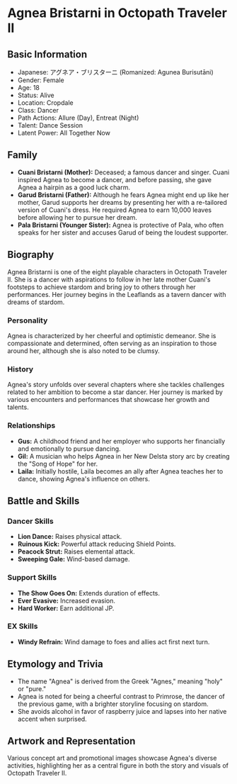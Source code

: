# Agnea Bristarni in Octopath Traveler II

## Basic Information
- Japanese: アグネア・ブリスターニ (Romanized: Agunea Burisutāni)
- Gender: Female
- Age: 18
- Status: Alive
- Location: Cropdale
- Class: Dancer
- Path Actions: Allure (Day), Entreat (Night)
- Talent: Dance Session
- Latent Power: All Together Now

## Family
- **Cuani Bristarni (Mother):** Deceased; a famous dancer and singer. Cuani inspired Agnea to become a dancer, and before passing, she gave Agnea a hairpin as a good luck charm.
- **Garud Bristarni (Father):** Although he fears Agnea might end up like her mother, Garud supports her dreams by presenting her with a re-tailored version of Cuani's dress. He required Agnea to earn 10,000 leaves before allowing her to pursue her dream.
- **Pala Bristarni (Younger Sister):** Agnea is protective of Pala, who often speaks for her sister and accuses Garud of being the loudest supporter.

## Biography
Agnea Bristarni is one of the eight playable characters in Octopath Traveler II. She is a dancer with aspirations to follow in her late mother Cuani's footsteps to achieve stardom and bring joy to others through her performances. Her journey begins in the Leaflands as a tavern dancer with dreams of stardom.

### Personality
Agnea is characterized by her cheerful and optimistic demeanor. She is compassionate and determined, often serving as an inspiration to those around her, although she is also noted to be clumsy.

### History
Agnea's story unfolds over several chapters where she tackles challenges related to her ambition to become a star dancer. Her journey is marked by various encounters and performances that showcase her growth and talents.

### Relationships
- **Gus:** A childhood friend and her employer who supports her financially and emotionally to pursue dancing.
- **Gil:** A musician who helps Agnea in her New Delsta story arc by creating the "Song of Hope" for her.
- **Laila:** Initially hostile, Laila becomes an ally after Agnea teaches her to dance, showing Agnea's influence on others.

## Battle and Skills
### Dancer Skills
- **Lion Dance:** Raises physical attack.
- **Ruinous Kick:** Powerful attack reducing Shield Points.
- **Peacock Strut:** Raises elemental attack.
- **Sweeping Gale:** Wind-based damage.

### Support Skills
- **The Show Goes On:** Extends duration of effects.
- **Ever Evasive:** Increased evasion.
- **Hard Worker:** Earn additional JP.

### EX Skills
- **Windy Refrain:** Wind damage to foes and allies act first next turn.

## Etymology and Trivia
- The name "Agnea" is derived from the Greek "Agnes," meaning "holy" or "pure."
- Agnea is noted for being a cheerful contrast to Primrose, the dancer of the previous game, with a brighter storyline focusing on stardom.
- She avoids alcohol in favor of raspberry juice and lapses into her native accent when surprised.

## Artwork and Representation
Various concept art and promotional images showcase Agnea's diverse activities, highlighting her as a central figure in both the story and visuals of Octopath Traveler II.